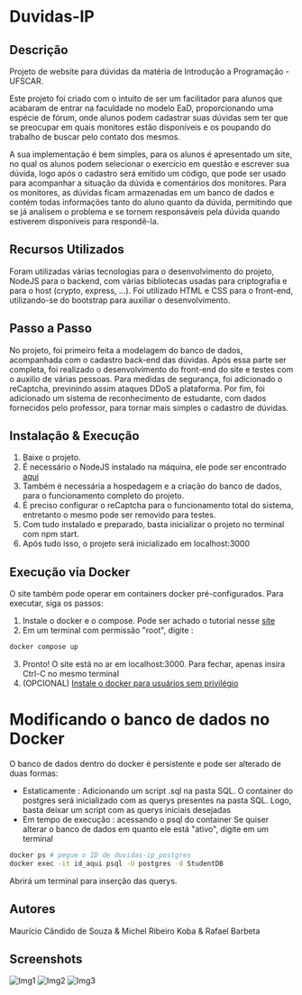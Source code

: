 # Duvidas-IP
## Descrição
Projeto de website para dúvidas da matéria de Introdução a Programação - UFSCAR.

Este projeto foi criado com o intuito de ser um facilitador para alunos que acabaram de entrar na faculdade no modelo EaD, proporcionando uma espécie de fórum, onde alunos podem cadastrar suas dúvidas sem ter que se preocupar em quais monitores estão disponíveis e os poupando do trabalho de buscar pelo contato dos mesmos. 

A sua implementação é bem simples, para os alunos é apresentado um site, no qual os alunos podem selecionar o exercício em questão e escrever sua dúvida, logo após o cadastro será emitido um código, que pode ser usado para acompanhar a situação da dúvida e comentários dos monitores. Para os monitores, as dúvidas ficam armazenadas em um banco de dados e contém todas informações tanto do aluno quanto da dúvida, permitindo que se já analisem o problema e se tornem responsáveis pela dúvida quando estiverem disponíveis para respondê-la.

## Recursos Utilizados
Foram utilizadas várias tecnologias para o desenvolvimento do projeto, NodeJS para o backend, com várias bibliotecas usadas para criptografia e para o host (crypto, express, ...).
Foi utilizado HTML e CSS para o front-end, utilizando-se do bootstrap para auxiliar o desenvolvimento.


## Passo a Passo
No projeto, foi primeiro feita a modelagem do banco de dados, acompanhada com o cadastro back-end das dúvidas. Após essa parte ser completa, foi realizado o desenvolvimento do
front-end do site e testes com o auxilio de várias pessoas. Para medidas de segurança, foi adicionado o reCaptcha, previnindo assim ataques DDoS a plataforma. Por fim, foi adicionado
um sistema de reconhecimento de estudante, com dados fornecidos pelo professor, para tornar mais simples o cadastro de dúvidas.

## Instalação & Execução
1. Baixe o projeto.
2. É necessário o NodeJS instalado na máquina, ele pode ser encontrado [aqui](https://nodejs.org/en/download/)
3. Também é necessária a hospedagem e a criação do banco de dados, para o funcionamento completo do projeto.
4. É preciso configurar o reCaptcha para o funcionamento total do sistema, entretanto o mesmo pode ser removido para testes.
5. Com tudo instalado e preparado, basta inicializar o projeto no terminal com npm start.
6. Após tudo isso, o projeto será inicializado em localhost:3000

## Execução via Docker
O site também pode operar em containers docker pré-configurados. Para executar, siga os passos:
1. Instale o docker e o compose. Pode ser achado o tutorial nesse [site](https://docs.docker.com/engine/install/ubuntu/)
2. Em um terminal com permissão "root", digite :
```bash
docker compose up
```
3. Pronto! O site está no ar em localhost:3000. Para fechar, apenas insira Ctrl-C no mesmo terminal
4. (OPCIONAL) [Instale o docker para usuários sem privilégio](https://docs.docker.com/engine/security/rootless/)

# Modificando o banco de dados no Docker
O banco de dados dentro do docker é persistente e pode ser alterado de duas formas:
* Estaticamente : Adicionando um script .sql na pasta SQL.
O container do postgres será inicializado com as querys presentes na pasta SQL. Logo, basta deixar  um script com as querys iniciais desejadas
* Em tempo de execução : acessando o psql do container
Se quiser alterar o banco de dados em quanto ele está "ativo", digite em um terminal
```bash
docker ps # pegue o ID de duvidas-ip_postgres
docker exec -it id_aqui psql -U postgres -d StudentDB
```
Abrirá um terminal para inserção das querys.

## Autores
Maurício Cândido de Souza & Michel Ribeiro Koba & Rafael Barbeta

## Screenshots
![Img1](https://i.imgur.com/PasPO88.png)
![Img2](https://i.imgur.com/CCqHr5x.png)
![Img3](https://i.imgur.com/K1FRnzq.png)
